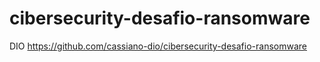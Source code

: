 # cibersecurity-desafio-ransomware
DIO https://github.com/cassiano-dio/cibersecurity-desafio-ransomware
